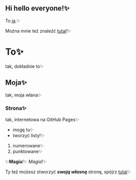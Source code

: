 ## Hi hello everyone!✨

To [ja](https://github.com/julemac/julemac#readme).✨

Można mnie też znaleźć [tutaj](https://www.instagram.com/gramali2j2/)!✨

# To✨
tak, dokładnie to✨
## Moja✨
tak, moja włana✨
### Strona✨
tak, internetowa na GitHub Pages✨

- mogę tu✨
- tworzyć listy!✨

1. numerowane✨
2. punktowane✨

✨**Magia**!✨ _Magia_!✨

Ty też możesz stworzyć **_swoją własną_** stronę, spójrz [tutaj](https://docs.github.com/en/pages/quickstart)✨
